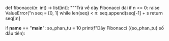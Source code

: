 def fibonacci(n: int) -> list[int]:
    """Trả về dãy Fibonacci dài 
    if n <= 0:
        raise ValueError("n
    seq = [0, 1]
    while len(seq) < n:
        seq.append(seq[-1] + s
    return seq[:n]

if __name__ == "__main__":
    so_phan_tu = 10
    print(f"Dãy Fibonacci ({so_phan_tu} số đầu tiên): 
